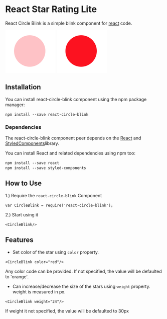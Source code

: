 # React Star Rating Lite

React Circle Blink is a simple blink component for [react](https://facebook.github.io/react/) code.

![alt text](https://raw.githubusercontent.com/ami1906/react-circle-blink/master/public/fade.png)
![alt text](https://raw.githubusercontent.com/ami1906/react-circle-blink/master/public/fill.png)

## Installation

You can install react-circle-blink component using the npm package manager:
```
npm install --save react-circle-blink
```

### Dependencies

The react-circle-blink component peer depends on the [React](https://facebook.github.io/react/) and [StyledComponents](https://www.styled-components.com/)library.

You can install React and related dependencies using npm too:
```
npm install --save react
npm install --save styled-components
```

## How to Use

1.) Require the `react-circle-blink` Component
```
var CircleBlink = require('react-circle-blink');
```

2.) Start using it
```
<CircleBlink/>
```

## Features

* Set color of the star using `color` property.
```
<CircleBlink color="red"/>
```
Any color code can be provided. If not specified, the value will be defaulted to 'orange'.

* Can increase/decrease the size of the stars using `weight` property. weight is measured in px.
```
<CircleBlink weight="24"/>
```
If weight it not specified, the value will be defaulted to 30px
